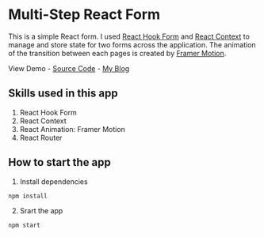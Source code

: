 # Multi-Step React Form
This is a simple React form. I used [React Hook Form](https://github.com/Michan0628/React-Form.git) and [React Context](https://reactjs.org/docs/context.html) to manage and store state for two forms across the application. The animation of the transition between each pages is created by [Framer Motion](https://www.framer.com/motion/).  


View Demo - [Source Code](https://github.com/Michan0628/React-Form) - [My Blog](https://michan.blog/)

## Skills used in this app
1. React Hook Form
2. React Context
3. React Animation: Framer Motion
4. React Router 
## How to start the app
1. Install dependencies
```shell
npm install
```
2. Srart the app
```shell
npm start
```